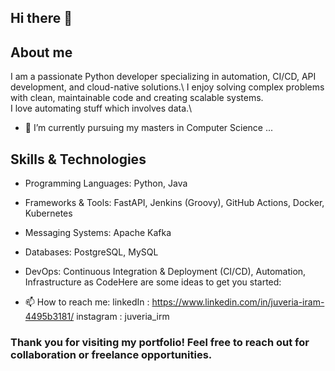 ## Hi there 👋

## About me
I am a passionate Python developer specializing in automation, CI/CD, API development, and cloud-native solutions.\ 
I enjoy solving complex problems with clean, maintainable code and creating scalable systems.\
I love automating stuff which involves data.\

- 🔭 I’m currently pursuing my masters in Computer Science ...

## Skills & Technologies
- Programming Languages: Python, Java
- Frameworks & Tools: FastAPI, Jenkins (Groovy), GitHub Actions, Docker, Kubernetes
- Messaging Systems: Apache Kafka
- Databases: PostgreSQL, MySQL
- DevOps: Continuous Integration & Deployment (CI/CD), Automation, Infrastructure as CodeHere are some ideas to get you started:



- 📫 How to reach me: 
linkedIn : https://www.linkedin.com/in/juveria-iram-4495b3181/
instagram : juveria_irm


### Thank you for visiting my portfolio! Feel free to reach out for collaboration or freelance opportunities.

